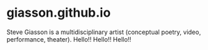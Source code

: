giasson.github.io
=================

Steve Giasson is a multidisciplinary artist (conceptual poetry, video, performance, theater).
Hello!! Hello!! Hello!! 